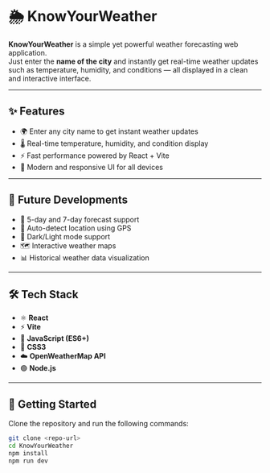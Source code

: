 # 🌦️ KnowYourWeather  

**KnowYourWeather** is a simple yet powerful weather forecasting web application.  
Just enter the **name of the city** and instantly get real-time weather updates such as temperature, humidity, and conditions — all displayed in a clean and interactive interface.  

---

## ✨ Features  
- 🌍 Enter any city name to get instant weather updates  
- 🌡️ Real-time temperature, humidity, and condition display  
- ⚡ Fast performance powered by React + Vite  
- 🎨 Modern and responsive UI for all devices  

---

## 🚀 Future Developments  
- 📅 5-day and 7-day forecast support  
- 📍 Auto-detect location using GPS  
- 🌙 Dark/Light mode support  
- 🗺️ Interactive weather maps  
- 📊 Historical weather data visualization  

---

## 🛠️ Tech Stack  
- ⚛️ **React**  
- ⚡ **Vite**  
- 📜 **JavaScript (ES6+)**  
- 🎨 **CSS3**  
- ☁️ **OpenWeatherMap API**  
- 🟢 **Node.js**  

---

## 📖 Getting Started  

Clone the repository and run the following commands:  

```bash
git clone <repo-url>
cd KnowYourWeather
npm install
npm run dev
